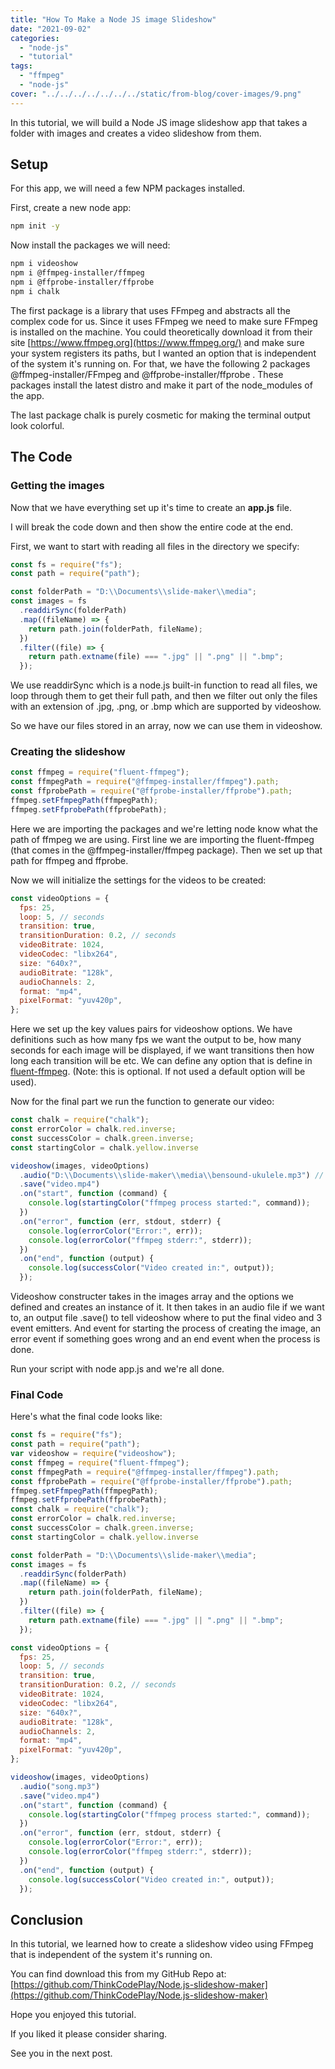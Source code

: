 ```yaml
---
title: "How To Make a Node JS image Slideshow"
date: "2021-09-02"
categories: 
  - "node-js"
  - "tutorial"
tags: 
  - "ffmpeg"
  - "node-js"
cover: "../../../../../../../static/from-blog/cover-images/9.png"
---
```


In this tutorial, we will build a Node JS image slideshow app that takes a folder with images and creates a video slideshow from them.

## Setup

For this app, we will need a few NPM packages installed.

First, create a new node app:

```bash
npm init -y
```

Now install the packages we will need:

```bash
npm i videoshow
npm i @ffmpeg-installer/ffmpeg
npm i @ffprobe-installer/ffprobe
npm i chalk
```

The first package is a library that uses FFmpeg and abstracts all the complex code for us. Since it uses FFmpeg we need to make sure FFmpeg is installed on the machine. You could theoretically download it from their site [https://www.ffmpeg.org](https://www.ffmpeg.org/) and make sure your system registers its paths, but I wanted an option that is independent of the system it's running on. For that, we have the following 2 packages @ffmpeg-installer/FFmpeg and @ffprobe-installer/ffprobe . These packages install the latest distro and make it part of the node\_modules of the app.

The last package chalk is purely cosmetic for making the terminal output look colorful.

## The Code

### Getting the images

Now that we have everything set up it's time to create an **app.js** file.

I will break the code down and then show the entire code at the end.

First, we want to start with reading all files in the directory we specify:

```javascript
const fs = require("fs");
const path = require("path");

const folderPath = "D:\\Documents\\slide-maker\\media";
const images = fs
  .readdirSync(folderPath)
  .map((fileName) => {
    return path.join(folderPath, fileName);
  })
  .filter((file) => {
    return path.extname(file) === ".jpg" || ".png" || ".bmp";
  });
```

We use readdirSync which is a node.js built-in function to read all files, we loop through them to get their full path, and then we filter out only the files with an extension of .jpg, .png, or .bmp which are supported by videoshow.

So we have our files stored in an array, now we can use them in videoshow.

### Creating the slideshow

```javascript
const ffmpeg = require("fluent-ffmpeg");
const ffmpegPath = require("@ffmpeg-installer/ffmpeg").path;
const ffprobePath = require("@ffprobe-installer/ffprobe").path;
ffmpeg.setFfmpegPath(ffmpegPath);
ffmpeg.setFfprobePath(ffprobePath);
```

Here we are importing the packages and we're letting node know what the path of ffmpeg we are using. First line we are importing the fluent-ffmpeg (that comes in the @ffmpeg-installer/ffmpeg package). Then we set up that path for ffmpeg and ffprobe.

Now we will initialize the settings for the videos to be created:

```javascript
const videoOptions = {
  fps: 25,
  loop: 5, // seconds
  transition: true,
  transitionDuration: 0.2, // seconds
  videoBitrate: 1024,
  videoCodec: "libx264",
  size: "640x?",
  audioBitrate: "128k",
  audioChannels: 2,
  format: "mp4",
  pixelFormat: "yuv420p",
};
```

Here we set up the key values pairs for videoshow options. We have definitions such as how many fps we want the output to be, how many seconds for each image will be displayed, if we want transitions then how long each transition will be etc. We can define any option that is define in [fluent-ffmpeg](https://github.com/fluent-ffmpeg/node-fluent-ffmpeg#creating-an-ffmpeg-command). (Note: this is optional. If not used a default option will be used).

Now for the final part we run the function to generate our video:

```javascript
const chalk = require("chalk");
const errorColor = chalk.red.inverse;
const successColor = chalk.green.inverse;
const startingColor = chalk.yellow.inverse

videoshow(images, videoOptions)
  .audio("D:\\Documents\\slide-maker\\media\\bensound-ukulele.mp3") // credit for song from https://www.bensound.com
  .save("video.mp4")
  .on("start", function (command) {
    console.log(startingColor("ffmpeg process started:", command));
  })
  .on("error", function (err, stdout, stderr) {
    console.log(errorColor("Error:", err));
    console.log(errorColor("ffmpeg stderr:", stderr));
  })
  .on("end", function (output) {
    console.log(successColor("Video created in:", output));
  });
```

Videoshow constructer takes in the images array and the options we defined and creates an instance of it. It then takes in an audio file if we want to, an output file .save() to tell videoshow where to put the final video and 3 event emitters. And event for starting the process of creating the image, an error event if something goes wrong and an end event when the process is done.

Run your script with node app.js and we're all done.

### Final Code

Here's what the final code looks like:

```javascript
const fs = require("fs");
const path = require("path");
var videoshow = require("videoshow");
const ffmpeg = require("fluent-ffmpeg");
const ffmpegPath = require("@ffmpeg-installer/ffmpeg").path;
const ffprobePath = require("@ffprobe-installer/ffprobe").path;
ffmpeg.setFfmpegPath(ffmpegPath);
ffmpeg.setFfprobePath(ffprobePath);
const chalk = require("chalk");
const errorColor = chalk.red.inverse;
const successColor = chalk.green.inverse;
const startingColor = chalk.yellow.inverse

const folderPath = "D:\\Documents\\slide-maker\\media";
const images = fs
  .readdirSync(folderPath)
  .map((fileName) => {
    return path.join(folderPath, fileName);
  })
  .filter((file) => {
    return path.extname(file) === ".jpg" || ".png" || ".bmp";
  });

const videoOptions = {
  fps: 25,
  loop: 5, // seconds
  transition: true,
  transitionDuration: 0.2, // seconds
  videoBitrate: 1024,
  videoCodec: "libx264",
  size: "640x?",
  audioBitrate: "128k",
  audioChannels: 2,
  format: "mp4",
  pixelFormat: "yuv420p",
};

videoshow(images, videoOptions)
  .audio("song.mp3")
  .save("video.mp4")
  .on("start", function (command) {
    console.log(startingColor("ffmpeg process started:", command));
  })
  .on("error", function (err, stdout, stderr) {
    console.log(errorColor("Error:", err));
    console.log(errorColor("ffmpeg stderr:", stderr));
  })
  .on("end", function (output) {
    console.log(successColor("Video created in:", output));
  });
```

## Conclusion

In this tutorial, we learned how to create a slideshow video using FFmpeg that is independent of the system it's running on.

You can find download this from my GitHub Repo at: [https://github.com/ThinkCodePlay/Node.js-slideshow-maker](https://github.com/ThinkCodePlay/Node.js-slideshow-maker)

Hope you enjoyed this tutorial.

If you liked it please consider sharing.

See you in the next post.

